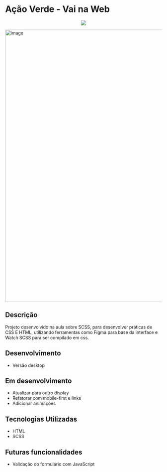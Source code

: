 # Ação Verde - Vai na Web
<p align="center">
   <img src="http://img.shields.io/static/v1?label=STATUS&message=COMPLETO&color=GREEN&style=for-the-badge"/>
</p>


<img width="1647" height="874" alt="image" src="https://github.com/user-attachments/assets/ac94d7bc-66e6-4206-b7cc-cad893228156" />



## Descrição
Projeto desenvolvido na aula sobre SCSS, para desenvolver práticas de CSS E HTML, utilizando ferramentas como Figma para base da interface e Watch SCSS para ser compilado em css.




## Desenvolvimento
 - Versão desktop


## Em desenvolvimento
 - Atualizar para outro display
 - Refatorar com mobile-first e links
 - Adicionar animações
 

## Tecnologias Utilizadas
 - HTML
 - SCSS

  ## Futuras funcionalidades
  - Validação do formulário com JavaScript
